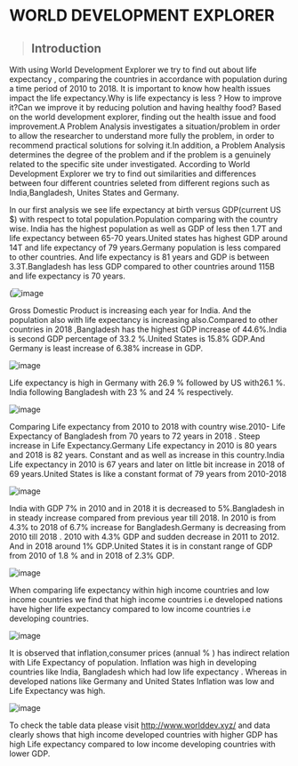 # WORLD DEVELOPMENT EXPLORER
>## Introduction
With using World Development Explorer we try to find out about life expectancy , comparing the countries in accordance with population during a time period of 2010 to 2018. It is important to know how health issues impact the life expectancy.Why is life expectancy is less ? How to improve it?Can we improve it by reducing polution and having healthy food?
Based on the world development explorer, finding out the health issue and food improvement.A Problem Analysis investigates a situation/problem in order to allow the researcher to understand more fully the problem, in order to recommend practical solutions for solving it.In addition, a Problem Analysis determines the degree of the problem and if the problem is a genuinely related to the specific site under investigated.
According to World Development Explorer we try to find out similarities and differences between four different countries seleted from different regions such as India,Bangladesh, Unites States and Germany.

In our first analysis we see life expectancy at birth versus GDP(current US $) with respect to total population.Population comparing with the country wise.
India has the highest population as well as GDP of less then 1.7T and life expectancy between 65-70 years.United states has highest GDP around 14T and life expectancy of 79 years.Germany population is less compared to other countries. And life expectancy is 81 years and GDP is between 3.3T.Bangladesh has less GDP compared to other countries around 115B and life expectancy is 70 years.

(![image](https://user-images.githubusercontent.com/78320047/112743222-73aa3180-8f63-11eb-9174-4d1c3bfbd316.png)

Gross Domestic Product is increasing each year for India. And the population also with life expectancy is increasing also.Compared to other countries in 2018 ,Bangladesh has the highest GDP increase of 44.6%.India is second GDP percentage of 33.2 %.United States is 15.8% GDP.And Germany is least increase of 6.38% increase in GDP.

![image](https://user-images.githubusercontent.com/78320047/112743407-04cdd800-8f65-11eb-842b-e91613ccec58.png)

Life expectancy is high in Germany with 26.9 % followed by US with26.1 %. India following Bangladesh with 23 % and 24 % respectively.

![image](https://user-images.githubusercontent.com/78320047/112743409-0ac3b900-8f65-11eb-872f-b36c43d96195.png)

Comparing Life expectancy from 2010 to 2018 with country wise.2010- Life Expectancy of Bangladesh from 70 years to 72 years in 2018 . Steep increase in Life Expectancy.Germany Life expectancy in 2010 is 80 years and 2018 is 82 years. Constant and as well as increase in this country.India Life expectancy in 2010 is 67 years and later on little bit increase in 2018 of 69 years.United States is like a constant format of 79 years from 2010-2018

![image](https://user-images.githubusercontent.com/78320047/112743541-32675100-8f66-11eb-9ffb-e62c7b12632d.png)

India with GDP 7% in 2010 and in 2018 it is decreased to 5%.Bangladesh in in steady increase compared from previous year till 2018. In 2010 is from 4.3% to 2018 of 6.7% increase for Bangladesh.Germany is decreasing from 2010 till 2018 . 2010 with 4.3% GDP and sudden decrease in 2011 to 2012. And in 2018 around 1% GDP.United States it is in constant range of GDP from 2010 of 1.8 % and in 2018 of 2.3% GDP.

![image](https://user-images.githubusercontent.com/78320047/112743642-09938b80-8f67-11eb-9c03-dc2afe74d02a.png)

When comparing life expectancy within high income countries and low income countries we find that high income countries i.e developed nations have higher life expectancy compared to low income countries i.e developing countries.

![image](https://user-images.githubusercontent.com/78320047/112743678-61ca8d80-8f67-11eb-9976-002daeb94c8d.png)

It is observed that inflation,consumer prices (annual % ) has indirect relation with Life Expectancy of population. Inflation was high in developing countries like India, Bangladesh which had low life expectancy . Whereas in developed nations like Germany and United States Inflation was low and Life Expectancy was high.

![image](https://user-images.githubusercontent.com/78320047/112743893-4bbdcc80-8f69-11eb-90c6-f0a12b243c1d.png)

To check the table data please visit <http://www.worlddev.xyz/> and data clearly shows that high income developed countries with higher GDP has high Life expectancy compared to low income developing countries with lower GDP.






